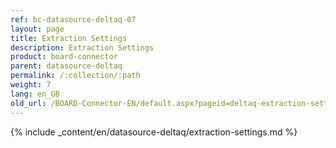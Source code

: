 ```yaml
---
ref: bc-datasource-deltaq-07
layout: page
title: Extraction Settings
description: Extraction Settings
product: board-connector
parent: datasource-deltaq
permalink: /:collection/:path
weight: 7
lang: en_GB
old_url: /BOARD-Connector-EN/default.aspx?pageid=deltaq-extraction-settings
---
```

{% include _content/en/datasource-deltaq/extraction-settings.md %}

